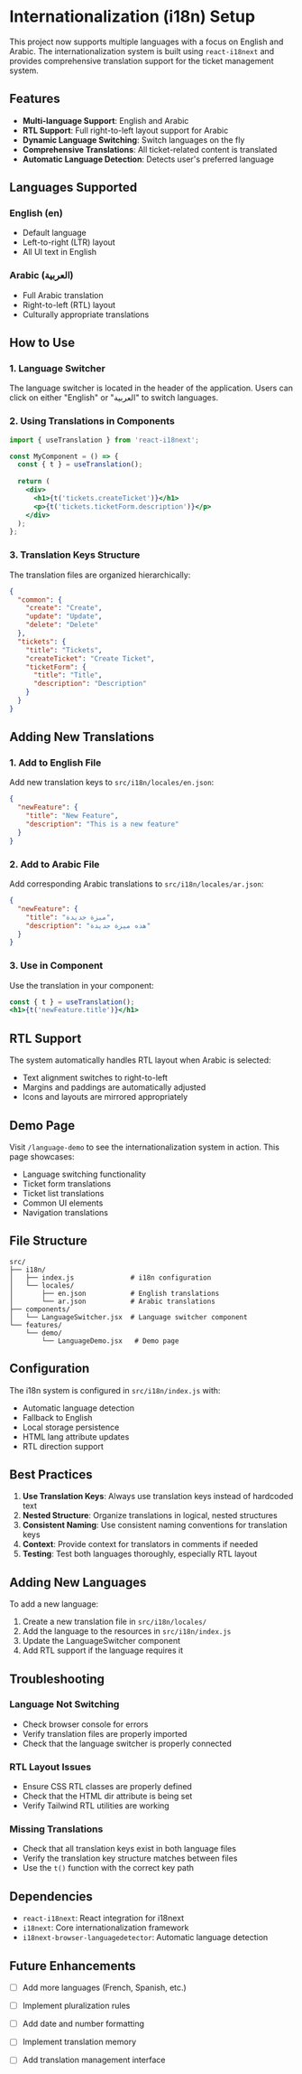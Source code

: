 # Internationalization (i18n) Setup

This project now supports multiple languages with a focus on English and Arabic. The internationalization system is built using `react-i18next` and provides comprehensive translation support for the ticket management system.

## Features

- **Multi-language Support**: English and Arabic
- **RTL Support**: Full right-to-left layout support for Arabic
- **Dynamic Language Switching**: Switch languages on the fly
- **Comprehensive Translations**: All ticket-related content is translated
- **Automatic Language Detection**: Detects user's preferred language

## Languages Supported

### English (en)
- Default language
- Left-to-right (LTR) layout
- All UI text in English

### Arabic (العربية)
- Full Arabic translation
- Right-to-left (RTL) layout
- Culturally appropriate translations

## How to Use

### 1. Language Switcher
The language switcher is located in the header of the application. Users can click on either "English" or "العربية" to switch languages.

### 2. Using Translations in Components

```jsx
import { useTranslation } from 'react-i18next';

const MyComponent = () => {
  const { t } = useTranslation();
  
  return (
    <div>
      <h1>{t('tickets.createTicket')}</h1>
      <p>{t('tickets.ticketForm.description')}</p>
    </div>
  );
};
```

### 3. Translation Keys Structure

The translation files are organized hierarchically:

```json
{
  "common": {
    "create": "Create",
    "update": "Update",
    "delete": "Delete"
  },
  "tickets": {
    "title": "Tickets",
    "createTicket": "Create Ticket",
    "ticketForm": {
      "title": "Title",
      "description": "Description"
    }
  }
}
```

## Adding New Translations

### 1. Add to English File
Add new translation keys to `src/i18n/locales/en.json`:

```json
{
  "newFeature": {
    "title": "New Feature",
    "description": "This is a new feature"
  }
}
```

### 2. Add to Arabic File
Add corresponding Arabic translations to `src/i18n/locales/ar.json`:

```json
{
  "newFeature": {
    "title": "ميزة جديدة",
    "description": "هذه ميزة جديدة"
  }
}
```

### 3. Use in Component
Use the translation in your component:

```jsx
const { t } = useTranslation();
<h1>{t('newFeature.title')}</h1>
```

## RTL Support

The system automatically handles RTL layout when Arabic is selected:

- Text alignment switches to right-to-left
- Margins and paddings are automatically adjusted
- Icons and layouts are mirrored appropriately

## Demo Page

Visit `/language-demo` to see the internationalization system in action. This page showcases:

- Language switching functionality
- Ticket form translations
- Ticket list translations
- Common UI elements
- Navigation translations

## File Structure

```
src/
├── i18n/
│   ├── index.js              # i18n configuration
│   └── locales/
│       ├── en.json           # English translations
│       └── ar.json           # Arabic translations
├── components/
│   └── LanguageSwitcher.jsx  # Language switcher component
└── features/
    └── demo/
        └── LanguageDemo.jsx   # Demo page
```

## Configuration

The i18n system is configured in `src/i18n/index.js` with:

- Automatic language detection
- Fallback to English
- Local storage persistence
- HTML lang attribute updates
- RTL direction support

## Best Practices

1. **Use Translation Keys**: Always use translation keys instead of hardcoded text
2. **Nested Structure**: Organize translations in logical, nested structures
3. **Consistent Naming**: Use consistent naming conventions for translation keys
4. **Context**: Provide context for translators in comments if needed
5. **Testing**: Test both languages thoroughly, especially RTL layout

## Adding New Languages

To add a new language:

1. Create a new translation file in `src/i18n/locales/`
2. Add the language to the resources in `src/i18n/index.js`
3. Update the LanguageSwitcher component
4. Add RTL support if the language requires it

## Troubleshooting

### Language Not Switching
- Check browser console for errors
- Verify translation files are properly imported
- Check that the language switcher is properly connected

### RTL Layout Issues
- Ensure CSS RTL classes are properly defined
- Check that the HTML dir attribute is being set
- Verify Tailwind RTL utilities are working

### Missing Translations
- Check that all translation keys exist in both language files
- Verify the translation key structure matches between files
- Use the `t()` function with the correct key path

## Dependencies

- `react-i18next`: React integration for i18next
- `i18next`: Core internationalization framework
- `i18next-browser-languagedetector`: Automatic language detection

## Future Enhancements

- [ ] Add more languages (French, Spanish, etc.)
- [ ] Implement pluralization rules
- [ ] Add date and number formatting
- [ ] Implement translation memory
- [ ] Add translation management interface


